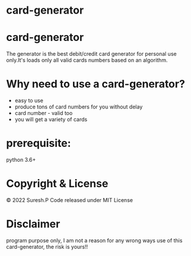 # card-generator

# card-generator
The generator is the best debit/credit card generator for personal use only.It's loads only all valid cards numbers based on an algorithm.

# Why need to use a card-generator?
- easy to use
- produce tons of card numbers for you without delay
- card number - valid too
- you will get a variety of cards


# prerequisite:
python 3.6+

# Copyright & License
© 2022 Suresh.P 
Code released under MIT License

# Disclaimer
program purpose only, I am not a reason for any wrong ways use of this card-generator, the risk is yours!!
